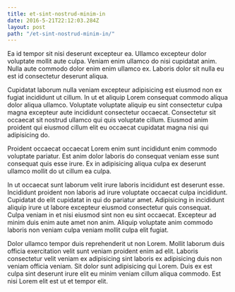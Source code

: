 ```yaml
---
title: et-sint-nostrud-minim-in
date: 2016-5-21T22:12:03.284Z
layout: post
path: "/et-sint-nostrud-minim-in/"
---
```


Ea id tempor sit nisi deserunt excepteur ea. Ullamco excepteur dolor voluptate mollit aute culpa. Veniam enim ullamco do nisi cupidatat anim. Nulla aute commodo dolor enim enim ullamco ex. Laboris dolor sit nulla eu est id consectetur deserunt aliqua.

Cupidatat laborum nulla veniam excepteur adipisicing est eiusmod non ex fugiat incididunt ut cillum. In ut et aliquip Lorem consequat commodo aliqua dolor aliqua ullamco. Voluptate voluptate aliquip eu sint consectetur culpa magna excepteur aute incididunt consectetur occaecat. Consectetur sit occaecat sit nostrud ullamco qui quis voluptate cillum. Eiusmod anim proident qui eiusmod cillum elit eu occaecat cupidatat magna nisi qui adipisicing do.

Proident occaecat occaecat Lorem enim sunt incididunt enim commodo voluptate pariatur. Est anim dolor laboris do consequat veniam esse sunt consequat quis esse irure. Ex in adipisicing aliqua culpa ex deserunt ullamco mollit do ut cillum ea culpa.

In ut occaecat sunt laborum velit irure laboris incididunt est deserunt esse. Incididunt proident non laboris ad irure voluptate occaecat culpa incididunt. Cupidatat do elit cupidatat in qui do pariatur amet. Adipisicing in incididunt aliquip irure ut labore excepteur eiusmod consectetur quis consequat. Culpa veniam in et nisi eiusmod sint non eu sint occaecat. Excepteur ad minim duis enim aute amet non anim. Aliquip voluptate anim commodo laboris non veniam culpa veniam mollit culpa elit fugiat.

Dolor ullamco tempor duis reprehenderit ut non Lorem. Mollit laborum duis officia exercitation velit sunt veniam proident enim ad elit. Laboris consectetur velit veniam ex adipisicing sint laboris ex adipisicing duis non veniam officia veniam. Sit dolor sunt adipisicing qui Lorem. Duis ex est culpa sint deserunt irure elit eu minim veniam cillum aliqua commodo. Est nisi Lorem elit est ut et tempor elit.